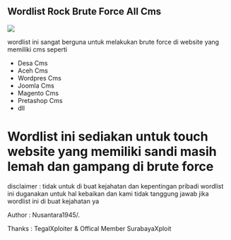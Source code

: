 ## Wordlist Rock Brute Force All Cms


<img src="https://f.top4top.io/p_3514w37i10.jpg">

wordlist ini sangat berguna untuk melakukan brute force di website yang memiliki cms seperti 
- Desa Cms
- Aceh Cms
- Wordpres Cms
- Joomla Cms
- Magento Cms
- Pretashop Cms
- dll

# Wordlist ini sediakan untuk touch website yang memiliki sandi masih lemah dan gampang di brute force


disclaimer :
tidak untuk di buat kejahatan dan kepentingan pribadi wordlist ini duganakan untuk hal kebaikan dan kami tidak tanggung jawab jika wordlist ini di buat kejahatan ya

Author : Nusantara1945/.

Thanks : TegalXploiter & Offical Member SurabayaXploit
